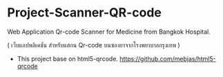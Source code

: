 # Project-Scanner-QR-code

Web Application Qr-code Scanner for Medicine from Bangkok Hospital.

( เว็บแอปพลิเคชัน สำหรับแสกน Qr-code บนซองยาจากโรงพยาบาลกรุงเทพ )

- This project base on html5-qrcode.
https://github.com/mebjas/html5-qrcode
